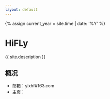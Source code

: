 ```yaml
---
layout: default
---
```



{% assign current_year = site.time | date: '%Y' %}

HiFLy
===
{{ site.description }}
## 概况

- 邮箱：ylxhf#163.com
- 主页：


<div id="xhf_home_tmp" style="height: 400px"> </div>

<script type="text/javascript" src="http://echarts.baidu.com/gallery/vendors/echarts/echarts.min.js"></script>
<script type="text/javascript" src="http://echarts.baidu.com/gallery/vendors/echarts-gl/echarts-gl.min.js"></script>
<script type="text/javascript" src="http://echarts.baidu.com/gallery/vendors/echarts-stat/ecStat.min.js"></script>
<script type="text/javascript" src="http://echarts.baidu.com/gallery/vendors/echarts/extension/dataTool.min.js"></script>
<script type="text/javascript" src="http://echarts.baidu.com/gallery/vendors/echarts/map/js/china.js"></script>
<script type="text/javascript" src="http://echarts.baidu.com/gallery/vendors/echarts/map/js/world.js"></script>
<script type="text/javascript" src="http://api.map.baidu.com/api?v=2.0&ak=ZUONbpqGBsYGXNIYHicvbAbM"></script>
<script type="text/javascript" src="http://echarts.baidu.com/gallery/vendors/echarts/extension/bmap.min.js"></script>
<script type="text/javascript" src="http://echarts.baidu.com/gallery/vendors/simplex.js"></script>
<script type="text/javascript">
	var mone = true;
	var murl = "http://xhfeng.freeddns.org:8000";
	var myChart = echarts.init(document.getElementById('xhf_home_tmp'));
	option = null;

	function set_my_chart(data) {
		data = data["data"];
        var kt = [];
        var ws = [];
        for (var i = 0; i < data.length; i++) {
            if (data[i]["did"] == "28FFA83CB416399") {
                kt.push(data[i]);
            } else {
                ws.push(data[i]);
            }
        }

		myChart.setOption(option = {
	            title: {
	                text: '博主家温度'
	            },
	            tooltip: {
	                trigger: 'axis'
	            },
	            xAxis: {
	                data: kt.map(function (item) {
	                    return item["created"];
	                })
	            },
	            yAxis: {
	                type: 'value',
	                min: 15,
	                splitLine: {
	                    show: true
	                }
	            },
	            toolbox: {
	                left: 'center',
	                feature: {
	                    dataZoom: {
	                        yAxisIndex: 'none'
	                    },
	                    restore: {},
	                    saveAsImage: {}
	                }
	            },
	            dataZoom: [{
	                startValue: kt[kt.length-50]["created"]
	            }, {
	                type: 'inside'
	            }],
	            visualMap: {
	                top: 10,
	                right: 10,
	                pieces: [{
	                    gt: 0,
	                    lte: 18,
	                    color: '#660099'
	                },{
	                    gt: 18,
	                    lte: 26,
	                    color: '#096'
	                }, {
	                    gt: 26,
	                    color: '#cc0033'
	                }],
	                outOfRange: {
	                    color: '#999'
	                }
	            },
	            series: [{
	                name: '客厅温度',
	                type: 'line',
	                data: kt.map(function (item) {
	                    return item["value"];
	                }),
	                smooth: true,
	                markLine: {
	                    silent: true,
	                    data: [{
	                        yAxis: 50
	                    }, {
	                        yAxis: 100
	                    }, {
	                        yAxis: 150
	                    }, {
	                        yAxis: 200
	                    }, {
	                        yAxis: 300
	                    }]
	                }
	            },{
	                name: '卧室温度',
	                type: 'line',
	                data: ws.map(function (item) {
	                    return item["value"];
	                }),
	                smooth: true,
	                markLine: {
	                    silent: true,
	                    data: [{
	                        yAxis: 50
	                    }, {
	                        yAxis: 100
	                    }, {
	                        yAxis: 150
	                    }, {
	                        yAxis: 200
	                    }, {
	                        yAxis: 300
	                    }]
	                }
	            }]
	    });


	}
	function get_tmp_data() {

		$.ajax({
	        type: "GET",
	        url: murl,
	        //crossDomain: true,
	        data: {},
	        dataType: "text",
	        success: function(data){
	            set_my_chart(data);
	        },
	       error: function (xhr, status, errMsg) {
	            if (mone) {
	              mone = false;
	              murl = "http://192.168.1.20:8000";
	              get_tmp_data();
	            }
	       }
    	});

	    if (option && typeof option === "object") {
	        myChart.setOption(option, true);
	    }
	}

	get_tmp_data();
</script>



